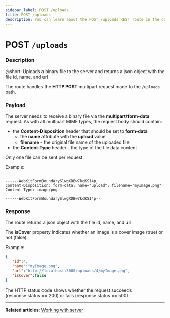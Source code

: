 ```yaml
---
sidebar_label: POST /uploads
title: POST /uploads
description: You can learn about the POST /uploads REST route in the documentation of the DHTMLX JavaScript Kanban library. Browse developer guides and API reference, try out code examples and live demos, and download a free 30-day evaluation version of DHTMLX Kanban.
---
```


# POST `/uploads`

### Description

@short: Uploads a binary file to the server and returns a json object with the file id, name, and url

The route handles the **HTTP POST** multipart request made to the `/uploads` path.

### Payload

The server needs to receive a binary file via the **multipart/form-data** request. As with all multipart MIME types, the request body should contain:

- the **Content-Disposition** header that should be set to **form-data**
  - the **name** attribute with the **upload** value
  - **filename** - the original file name of the uploaded file
- the **Content-Type** header - the type of the file data content

Only one file can be sent per request.

Example:

~~~

------WebKitFormBoundarySlwgXDBw7kcKSI4p
Content-Disposition: form-data; name="upload"; filename="myImage.png"
Content-Type: image/png

------WebKitFormBoundarySlwgXDBw7kcKSI4p--

~~~

### Response

The route returns a json object with the file id, name, and url.

The **isCover** property indicates whether an image is a cover image (true) or not (false). 

Example:

~~~ json
{
   "id":4,
   "name":"myImage.png",
   "url":"http://localhost:3000/uploads/4/myImage.png",
   "isCover":false
}
~~~

The HTTP status code shows whether the request succeeds (response.status == 200) or fails (response.status == 500).

---

**Related articles**: [Working with server](guides/working_with_server.md)
